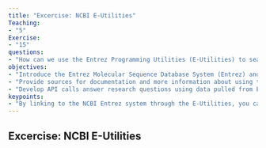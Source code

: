 ```yaml
---
title: "Excercise: NCBI E-Utilities"
Teaching: 
- "5"
Exercise: 
- "15"
questions:
- "How can we use the Entrez Programming Utilities (E-Utilities) to search across the Entrez Molecular Sequence Database System?"
objectives:
- "Introduce the Entrez Molecular Sequence Database System (Entrez) and the databases it includes."
- "Provide sources for documentation and more information about using the E-Utilities."
- "Develop API calls answer research questions using data pulled from Entrez through the E-Utilities." 
keypoints:
- "By linking to the NCBI Entrez system through the E-Utilities, you can make complicated data requests across a huge dataset."
---
```


## Excercise: NCBI E-Utilities

